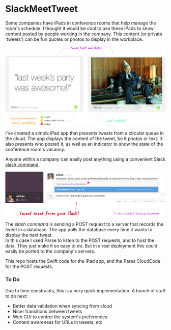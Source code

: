 # SlackMeetTweet

Some companies have iPads in conference rooms that help manage the room's schedule. I thought it would be cool to use these iPads to show content posted by people working in the company. This content (or private 'tweets') can be fun quotes or photos to display in the workplace.

![iPad Mockups](Assets/ipads.png)

I've created a simple iPad app that presents tweets from a circular queue in the cloud. The app displays the content of the tweet, be it photos or text. It also presents who posted it, as well as an indicator to show the state of the conference room's vacancy.

Anyone within a company can easily post anything using a convenient Slack [slash command](https://slack.zendesk.com/hc/en-us/articles/201259356-Using-slash-commands).

![Slack slash command](Assets/slashcommand.png)

The *slash command* is sending a POST request to a server that records the tweet in a database. The app polls the database every time it wants to display the next tweet.  
In this case I used Parse to listen to the POST requests, and to host the data. They just make it so easy to do. But in a real deployment this could easily be ported to the company's servers.

This repo hosts the Swift code for the iPad app, and the Pares CloudCode for the POST requests.


### To Do

Due to time constraints, this is a very quick implementation. A bunch of stuff to do next:

* Better data validation when syncing from cloud
* Nicer transitions between tweets
* Web GUI to control the system's preferences
* Content awareness for URLs in tweets, etc
